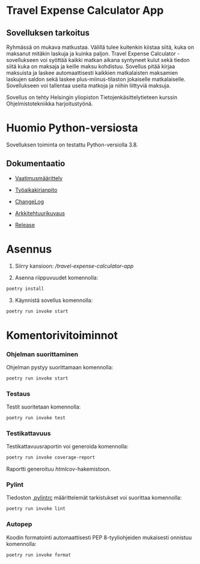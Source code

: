 # Travel Expense Calculator App

## Sovelluksen tarkoitus

Ryhmässä on mukava matkustaa. Välillä tulee kuitenkin kiistaa siitä, kuka on maksanut mitäkin laskuja ja kuinka paljon. Travel Expense Calculator -sovellukseen voi syöttää kaikki matkan aikana syntyneet kulut sekä tiedon siitä kuka on maksaja ja keille maksu kohdistuu. Sovellus pitää kirjaa maksuista ja laskee automaattisesti kaikkien matkalaisten maksamien laskujen saldon sekä laskee plus-miinus-tilaston jokaiselle matkalaiselle. Sovellukseen voi tallentaa useita matkoja ja niihin liittyviä maksuja.

Sovellus on tehty Helsingin yliopiston Tietojenkäsittelytieteen kurssin Ohjelmistotekniikka harjoitustyönä.

# Huomio Python-versiosta

Sovelluksen toiminta on testattu Python-versiolla 3.8. 

## Dokumentaatio

- [Vaatimusmäärittely](./travel-expense-calculator-app/dokumentaatio/vaatimusmaarittely.md)

- [Työaikakirjanpito](./travel-expense-calculator-app/dokumentaatio/tuntikirjanpito.md)

- [ChangeLog](./travel-expense-calculator-app/dokumentaatio/changelog.md)

- [Arkkitehtuurikuvaus](./travel-expense-calculator-app/dokumentaatio/arkkitehtuuri.md)

- [Release](https://github.com/phuvio/ot-harjoitustyo/releases/tag/viikko5)


# Asennus

1. Siirry kansioon: */travel-expense-calculator-app*

2. Asenna riippuvuudet komennolla:

```bash
poetry install
```

3. Käynnistä sovellus komennolla:

```bash
poetry run invoke start
```

# Komentorivitoiminnot

### Ohjelman suorittaminen

Ohjelman pystyy suorittamaan komennolla:

```bash
poetry run invoke start
```

### Testaus

Testit suoritetaan komennolla:

```bash
poetry run invoke test
```

### Testikattavuus

Testikattavuusraportin voi generoida komennolla:

```bash
poetry run invoke coverage-report
```

Raportti generoituu *htmlcov*-hakemistoon.

### Pylint

Tiedoston [.pylintrc](./travel-expense-calculator-app/.pylintrc) määrittelemät tarkistukset voi suorittaa komennolla:

```bash
poetry run invoke lint
```

### Autopep

Koodin formatointi automaattisesti PEP 8-tyyliohjeiden mukaisesti onnistuu komennolla:

```bash
poetry run invoke format
```

